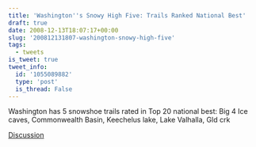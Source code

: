 ```yaml
---
title: 'Washington''s Snowy High Five: Trails Ranked National Best'
draft: true
date: 2008-12-13T18:07:17+00:00
slug: '200812131807-washington-snowy-high-five'
tags:
  - tweets
is_tweet: true
tweet_info:
  id: '1055089882'
  type: 'post'
  is_thread: False
---
```




Washington has 5 snowshoe trails rated in Top 20 national best: Big 4 Ice caves, Commonwealth Basin, Keechelus lake, Lake Valhalla, Gld crk

[Discussion](https://x.com/sytelus/status/1055089882)
